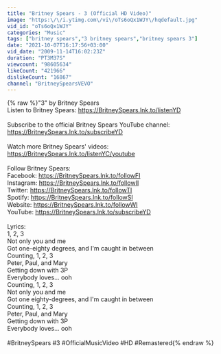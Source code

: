 ```yaml
---
title: "Britney Spears - 3 (Official HD Video)"
image: "https:\/\/i.ytimg.com\/vi\/oTs6oQx1WJY\/hqdefault.jpg"
vid_id: "oTs6oQx1WJY"
categories: "Music"
tags: ["britney spears","3 britney spears","britney spears 3"]
date: "2021-10-07T16:17:56+03:00"
vid_date: "2009-11-14T16:02:23Z"
duration: "PT3M37S"
viewcount: "98605634"
likeCount: "421966"
dislikeCount: "16867"
channel: "BritneySpearsVEVO"
---
```

{% raw %}&quot;3&quot; by Britney Spears<br />Listen to Britney Spears: <a rel="nofollow" target="blank" href="https://BritneySpears.lnk.to/listenYD">https://BritneySpears.lnk.to/listenYD</a><br /><br />Subscribe to the official Britney Spears YouTube channel: <a rel="nofollow" target="blank" href="https://BritneySpears.lnk.to/subscribeYD">https://BritneySpears.lnk.to/subscribeYD</a><br /><br />Watch more Britney Spears' videos: <a rel="nofollow" target="blank" href="https://BritneySpears.lnk.to/listenYC/youtube">https://BritneySpears.lnk.to/listenYC/youtube</a><br /><br />Follow Britney Spears:<br />Facebook: <a rel="nofollow" target="blank" href="https://BritneySpears.lnk.to/followFI">https://BritneySpears.lnk.to/followFI</a><br />Instagram: <a rel="nofollow" target="blank" href="https://BritneySpears.lnk.to/followII">https://BritneySpears.lnk.to/followII</a><br />Twitter: <a rel="nofollow" target="blank" href="https://BritneySpears.lnk.to/followTI">https://BritneySpears.lnk.to/followTI</a><br />Spotify: <a rel="nofollow" target="blank" href="https://BritneySpears.lnk.to/followSI">https://BritneySpears.lnk.to/followSI</a><br />Website: <a rel="nofollow" target="blank" href="https://BritneySpears.lnk.to/followWI">https://BritneySpears.lnk.to/followWI</a><br />YouTube: <a rel="nofollow" target="blank" href="https://BritneySpears.lnk.to/subscribeYD">https://BritneySpears.lnk.to/subscribeYD</a><br /><br />Lyrics:<br />1, 2, 3<br />Not only you and me<br />Got one-eighty degrees, and I'm caught in between<br />Counting, 1, 2, 3<br />Peter, Paul, and Mary<br />Getting down with 3P<br />Everybody loves... ooh<br />Counting, 1, 2, 3<br />Not only you and me<br />Got one eighty-degrees, and I'm caught in between<br />Counting, 1, 2, 3<br />Peter, Paul, and Mary<br />Getting down with 3P<br />Everybody loves... ooh<br /><br />#BritneySpears #3 #OfficialMusicVideo #HD #Remastered{% endraw %}
